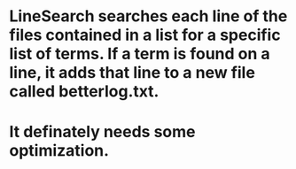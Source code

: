 # LineSearch searches each line of the files contained in a list for a specific list of terms.  If a term is found on a line, it adds that line to a new file called betterlog.txt.

# It definately needs some optimization.
